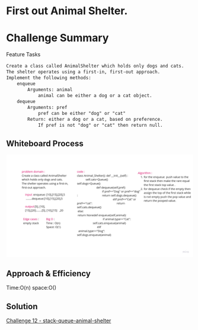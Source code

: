 # First out Animal Shelter.

# Challenge Summary
Feature Tasks

    Create a class called AnimalShelter which holds only dogs and cats.
    The shelter operates using a first-in, first-out approach.
    Implement the following methods:
        enqueue
            Arguments: animal
                animal can be either a dog or a cat object.
        dequeue
            Arguments: pref
                pref can be either "dog" or "cat"
            Return: either a dog or a cat, based on preference.
                If pref is not "dog" or "cat" then return null.


## Whiteboard Process
![Challenge 12 - stack-queue-animal-shelter](Untitled(15).jpg)

## Approach & Efficiency
Time:O(n)
space:O()

## Solution
[Challenge 12 - stack-queue-animal-shelter](animal_sheter.py)
